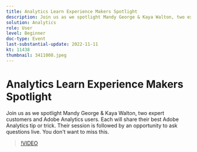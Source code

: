 ```yaml
---
title: Analytics Learn Experience Makers Spotlight
description: Join us as we spotlight Mandy George & Kaya Walton, two expert customers and Adobe Analytics users. Each will share their best Adobe Analytics tip or trick. Their session is followed by an opportunity to ask questions live. You don't want to miss this.
solution: Analytics
role: User
level: Beginner
doc-type: Event
last-substantial-update: 2022-11-11
kt: 11438
thumbnail: 3411008.jpeg
---
```

# Analytics Learn Experience Makers Spotlight

Join us as we spotlight Mandy George & Kaya Walton, two expert customers and Adobe Analytics users. Each will share their best Adobe Analytics tip or trick. Their session is followed by an opportunity to ask questions live. You don't want to miss this.

>[!VIDEO](https://video.tv.adobe.com/v/3411008/?quality=12&learn=on)
